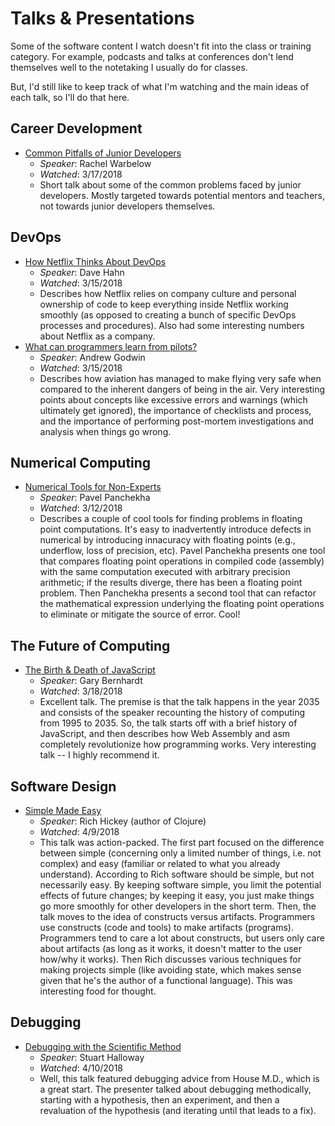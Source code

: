 # Talks & Presentations

Some of the software content I watch doesn't fit into the class or training category. For example, podcasts and 
talks at conferences don't lend themselves well to the notetaking I usually do for classes.

But, I'd still like to keep track of what I'm watching and the main ideas of each talk, so I'll do that here.

## Career Development

+ [Common Pitfalls of Junior Developers](https://www.youtube.com/watch?v=tYOx8mA5p2c)
    + _Speaker_: Rachel Warbelow
    + _Watched_: 3/17/2018
    + Short talk about some of the common problems faced by junior developers. Mostly targeted towards potential
    mentors and teachers, not towards junior developers themselves.

## DevOps

+ [How Netflix Thinks About DevOps](https://www.youtube.com/watch?v=HmM4V33ReCw)
    + _Speaker_: Dave Hahn
    + _Watched_: 3/15/2018
    + Describes how Netflix relies on company culture and personal ownership of code to keep everything inside 
    Netflix working smoothly (as opposed to creating a bunch of specific DevOps processes and procedures). Also
    had some interesting numbers about Netflix as a company.
+ [What can programmers learn from pilots?](https://www.youtube.com/watch?v=we4G_X91e5w)
    + _Speaker_: Andrew Godwin
    + _Watched_: 3/15/2018
    + Describes how aviation has managed to make flying very safe when compared to the inherent dangers of being in
    the air. Very interesting points about concepts like excessive errors and warnings (which ultimately get
    ignored), the importance of checklists and process, and the importance of performing post-mortem investigations
    and analysis when things go wrong.

## Numerical Computing

+ [Numerical Tools for Non-Experts](https://www.microsoft.com/en-us/research/video/numerical-tools-for-non-experts/)
    + _Speaker_: Pavel Panchekha
    + _Watched_: 3/12/2018
    + Describes a couple of cool tools for finding problems in floating point computations. It's easy to inadvertently 
    introduce defects in numerical by introducing innacuracy with floating points (e.g., underflow, loss of precision,
    etc). Pavel Panchekha presents one tool that compares floating point operations in compiled code (assembly) with the
    same computation executed with arbitrary precision arithmetic; if the results diverge, there has been a 
    floating point problem. Then Panchekha presents a second tool that can refactor the mathematical expression
    underlying the floating point operations to eliminate or mitigate the source of error. Cool!

## The Future of Computing

+ [The Birth & Death of JavaScript](https://www.destroyallsoftware.com/talks/the-birth-and-death-of-javascript)
    + _Speaker_: Gary Bernhardt
    + _Watched_: 3/18/2018
    + Excellent talk. The premise is that the talk happens in the year 2035 and consists of the speaker recounting the
    history of computing from 1995 to 2035. So, the talk starts off with a brief history of JavaScript, and then 
    describes how Web Assembly and asm completely revolutionize how programming works. Very interesting talk -- I highly
    recommend it.
    
## Software Design

+ [Simple Made Easy](https://www.infoq.com/presentations/Simple-Made-Easy)
    + _Speaker_: Rich Hickey (author of Clojure)
    + _Watched_: 4/9/2018
    + This talk was action-packed. The first part focused on the difference between simple (concerning only a limited
    number of things, i.e. not complex) and easy (familiar or related to what you already understand). According to Rich
    software should be simple, but not necessarily easy. By keeping software simple, you limit the potential effects of
    future changes; by keeping it easy, you just make things go more smoothly for other developers in the short term.
    Then, the talk moves to the idea of constructs versus artifacts. Programmers use constructs (code and tools) to make
    artifacts (programs). Programmers tend to care a lot about constructs, but users only care about artifacts (as long as
    it works, it doesn't matter to the user how/why it works). Then Rich discusses various techniques for making projects
    simple (like avoiding state, which makes sense given that he's the author of a functional language). This was interesting
    food for thought.
    
## Debugging

+ [Debugging with the Scientific Method](https://www.youtube.com/watch?v=FihU5JxmnBg)
    + _Speaker_: Stuart Halloway
    + _Watched_: 4/10/2018
    + Well, this talk featured debugging advice from House M.D., which is a great start. The presenter talked about debugging
    methodically, starting with a hypothesis, then an experiment, and then a revaluation of the hypothesis (and iterating
    until that leads to a fix).
